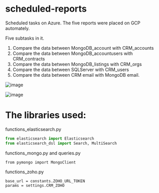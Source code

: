 # scheduled-reports
Scheduled tasks on Azure. The five reports were placed on GCP automately. 

Five subtasks in it.    
1. Compare the data between MongoDB_account with CRM_accounts
2. Compare the data between MongoDB_accountusers with CRM_contracts
3. Compare the data between MongoDB_listings with CRM_orgs
4. Compare the data between SQLServer with CRM_users
5. Compare the data between CRM email with MongoDB email.



![image](https://user-images.githubusercontent.com/75282285/184558838-04f7ac5f-0f40-4930-a9e9-7b1f1b8fc65a.png)



![image](https://user-images.githubusercontent.com/75282285/184558852-d041f219-a69d-4096-8c85-b69b7cfc4a62.png)

# The libraries used:
functions_elasticsearch.py
```python
from elasticsearch import Elasticsearch
from elasticsearch_dsl import Search, MultiSearch
```

functions_mongo.py and queries.py
~~~
from pymongo import MongoClient
~~~

functions_zoho.py
~~~
base_url = constants.ZOHO_URL_TOKEN
params = settings.CRM_ZOHO
~~~

